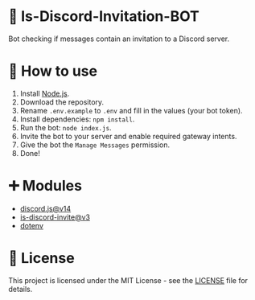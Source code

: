 # 🌿 Is-Discord-Invitation-BOT
Bot checking if messages contain an invitation to a Discord server.

# 🦊 How to use
1. Install [Node.js](https://nodejs.org/en/download).
2. Download the repository.
3. Rename `.env.example` to `.env` and fill in the values (your bot token).
4. Install dependencies: `npm install`.
5. Run the bot: `node index.js`.
6. Invite the bot to your server and enable required gateway intents.
7. Give the bot the `Manage Messages` permission.
8. Done!

# ➕ Modules
- [discord.js@v14](https://www.npmjs.com/package/discord.js)
- [is-discord-invite@v3](https://www.npmjs.com/package/is-discord-invite)
- [dotenv](https://www.npmjs.com/package/dotenv)

# 📄 License
This project is licensed under the MIT License - see the [LICENSE](LICENSE) file for details.
